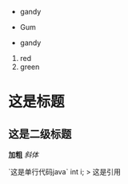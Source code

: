 * gandy  
- Gum
+ gandy


1. red
2. green

# 这是标题
## 这是二级标题
**加粗**
*斜体*


\`这是单行代码java\`
    int i;
    > 这是引用